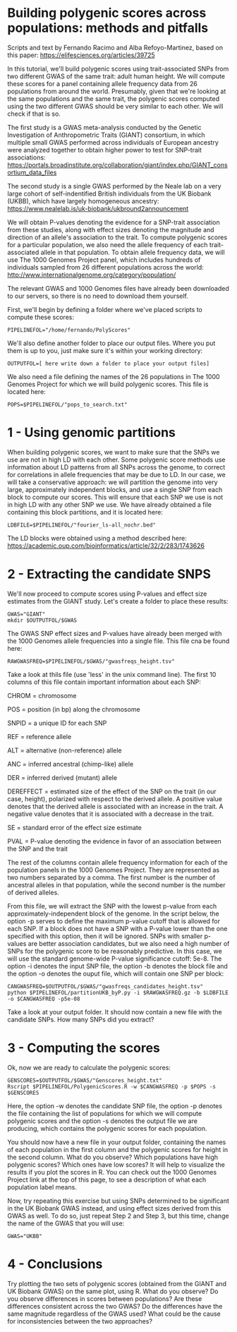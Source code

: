 # Building polygenic scores across populations: methods and pitfalls

Scripts and text by Fernando Racimo and Alba Refoyo-Martinez, based on this paper: https://elifesciences.org/articles/39725

In this tutorial, we'll build polygenic scores using trait-associated SNPs from two different GWAS of the same trait: adult human height. We will compute these scores for a panel containing allele frequency data from 26 populations from around the world. Presumably, given that we're looking at the same populations and the same trait, the polygenic scores computed using the two different GWAS should be very similar to each other. We will check if that is so.

The first study is a GWAS meta-analysis conducted by the Genetic Investigation of Anthropometric Traits (GIANT) consortium, in which multiple small GWAS performed across individuals of European ancestry were analyzed together to obtain higher power to test for SNP-trait associations:  
https://portals.broadinstitute.org/collaboration/giant/index.php/GIANT_consortium_data_files

The second study is a single GWAS performed by the Neale lab on a very large cohort of self-indentified British individuals from the UK Biobank (UKBB), which have largely homogeneous ancestry:
https://www.nealelab.is/uk-biobank/ukbround2announcement

We will obtain P-values denoting the evidence for a SNP-trait association from these studies, along with effect sizes denoting the magnitude and direction of an allele's association to the trait. To compute polygenic scores for a particular population, we also need the allele frequency of each trait-associated allele in that population. To obtain allele frequency data, we will use The 1000 Genomes Project panel, which includes hundreds of individuals sampled from 26 different populations across the world: http://www.internationalgenome.org/category/population/ 

The relevant GWAS and 1000 Genomes files have already been downloaded to our servers, so there is no need to download them yourself. 

First, we'll begin by defining a folder where we've placed scripts to compute these scores:
```
PIPELINEFOL="/home/fernando/PolyScores"
```

We'll also define another folder to place our output files. Where you put them is up to you, just make sure it's within your working directory:
```
OUTPUTFOL=[ here write down a folder to place your output files]
```

We also need a file defining the names of the 26 populations in The 1000 Genomes Project for which we will build polygenic scores. This file is located here:
```
POPS=$PIPELINEFOL/"pops_to_search.txt"
```

# 1 - Using genomic partitions

When building polygenic scores, we want to make sure that the SNPs we use are not in high LD with each other. Some polygenic score methods use information about LD patterns from all SNPs across the genome, to correct for correlations in allele frequencies that may be due to LD. In our case, we will take a conservative approach: we will partition the genome into very large, approximately independent blocks, and use a single SNP from each block to compute our scores. This will ensure that each SNP we use is not in high LD with any other SNP we use. We have already obtained a file containing this block partitions, and it is located here:

```
LDBFILE=$PIPELINEFOL/"fourier_ls-all_nochr.bed"
```

The LD blocks were obtained using a method described here: https://academic.oup.com/bioinformatics/article/32/2/283/1743626


# 2 - Extracting the candidate SNPS

We'll now proceed to compute scores using P-values and effect size estimates from the GIANT study. Let's create a folder to place these results:
```
GWAS="GIANT"
mkdir $OUTPUTFOL/$GWAS
```

The GWAS SNP effect sizes and P-values have already been merged with the 1000 Genomes allele frequencies into a single file. This file cna be found here:
```
RAWGWASFREQ=$PIPELINEFOL/$GWAS/"gwasfreqs_height.tsv"
```
Take a look at thils file (use 'less' in the unix command line). The first 10 columns of this file contain important information about each SNP:

CHROM = chromosome

POS = position (in bp) along the chromosome

SNPID = a unique ID for each SNP

REF = reference allele

ALT = alternative (non-reference) allele

ANC = inferred ancestral (chimp-like) allele

DER = inferred derived (mutant) allele

DEREFFECT = estimated size of the effect of the SNP on the trait (in our case, height), polarized with respect to the derived allele. A positive value denotes that the derived allele is associated with an increase in the trait. A negative value denotes that it is associated with a decrease in the trait.

SE = standard error of the effect size estimate

PVAL = P-value denoting the evidence in favor of an association between the SNP and the trait

The rest of the columns contain allele frequency information for each of the population panels in the 1000 Genomes Project. They are represented as two numbers separated by a comma. The first number is the number of ancestral alleles in that population, while the second number is the number of derived alleles.

From this file, we will extract the SNP with the lowest p-value from each approximately-independent block of the genome. In the script below, the option -p serves to define the maximum p-value cutoff that is allowed for each SNP. If a block does not have a SNP with a P-value lower than the one specified with this option, then it will be ignored. SNPs with smaller p-values are better association candidates, but we also need a high number of SNPs for the polygenic score to be reasonably predictive. In this case, we will use the standard genome-wide P-value significance cutoff: 5e-8. The option -i denotes the input SNP file, the option -b denotes the block file and the option -o denotes the ouput file, which will contain one SNP per block:
```
CANGWASFREQ=$OUTPUTFOL/$GWAS/"gwasfreqs_candidates_height.tsv"
python $PIPELINEFOL/partitionUKB_byP.py -i $RAWGWASFREQ.gz -b $LDBFILE -o $CANGWASFREQ -p5e-08
```

Take a look at your output folder. It should now contain a new file with the candidate SNPs. How many SNPs did you extract?

# 3 - Computing the scores

Ok, now we are ready to calculate the polygenic scores:
```
GENSCORES=$OUTPUTFOL/$GWAS/"Genscores_height.txt"
Rscript $PIPELINEFOL/PolygenicScores.R -w $CANGWASFREQ -p $POPS -s $GENSCORES
```
Here, the option -w denotes the candidate SNP file, the option -p denotes the file containing the list of populations for which we will compute polygenic scores and the option -s denotes the output file we are producing, which contains the polygenic scores for each population. 

You should now have a new file in your output folder, containing the names of each population in the first column and the polygenic scores for height in the second column. What do you observe? Which populations have high polygenic scores? Which ones have low scores? It will help to visualize the results if you plot the scores in R. You can check out the 1000 Genomes Project link at the top of this page, to see a description of what each population label means.

Now, try repeating this exercise but using SNPs determined to be significant in the UK Biobank GWAS instead, and using effect sizes derived from this GWAS as well. To do so, just repeat Step 2 and Step 3, but this time, change the name of the GWAS that you will use:

```
GWAS="UKBB"
```

# 4 - Conclusions

Try plotting the two sets of polygenic scores (obtained from the GIANT and UK Biobank GWAS) on the same plot, using R. What do you observe? Do you observe differences in scores between populations? Are these differences consistent across the two GWAS? Do the differences have the same magnitude regardless of the GWAS used? What could be the cause for inconsistencies between the two approaches?


